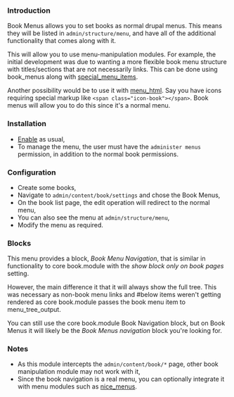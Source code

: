 ### Introduction ###

Book Menus allows you to set books as normal drupal menus.  This means they will
be listed in `admin/structure/menu`, and have all of the additional
functionality that comes along with it.

This will allow you to use menu-manipulation modules.  For example, the initial
development was due to wanting a more flexible book menu structure with
titles/sections that are not necessarily links.  This can be done using
book_menus along with [special_menu_items][special_menu_items].

Another possibility would be to use it with [menu_html][menu_html].  Say you
have icons requiring special markup like `<span class="icon-book"></span>`.
Book menus will allow you to do this since it's a normal menu.

### Installation ###

- [Enable][enable] as usual,
- To manage the menu, the user must have the `administer menus` permission,
  in addition to the normal book permissions.

### Configuration ###

- Create some books,
- Navigate to `admin/content/book/settings` and chose the Book Menus,
- On the book list page, the edit operation will redirect to the normal menu,
- You can also see the menu at `admin/structure/menu`,
- Modify the menu as required.

### Blocks ###

This menu provides a block, *Book Menu Navigation*, that is similar in
functionality to core book.module with the *show block only on book pages*
setting.

However, the main difference it that it will always show the full tree.  This
was necessary as non-book menu links and #below items weren't getting rendered
as core book.module passes the book menu item to menu_tree_output.

You can still use the core book.module Book Navigation block, but on Book Menus
it will likely be the *Book Menus navigation* block you're looking for.

### Notes ###

- As this module intercepts the `admin/content/book/*` page, other book
  manipulation module may not work with it,
- Since the book navigation is a real menu, you can optionally integrate it with
  menu modules such as [nice_menus][nice_menus].

[special_menu_items]: https://www.drupal.org/project/special_menu_items
[menu_html]: https://www.drupal.org/project/menu_html
[enable]: https://drupal.org/documentation/install/modules-themes/modules-7.
[nice_menus]: https://www.drupal.org/project/nice_menus
